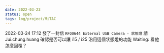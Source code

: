 ```yaml
---
date: 2022-03-23
status: open
tags: log/project/MiTAC
---
```



2022-03-24 17:12
發了一封信 `RFQ0644 External USB Camera - 狀態燈` 請 Jui.chung.huang 確認是否可以讓 i15 / i25 沿用這個狀態燈的功能
Waiting: 看他怎麼回覆？